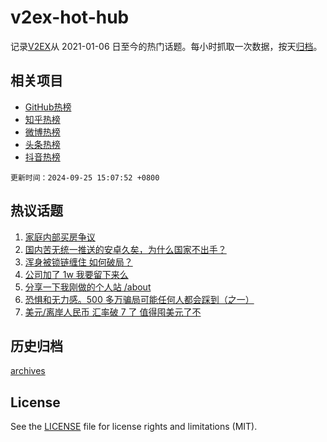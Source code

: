 # v2ex-hot-hub

 记录[V2EX](https://www.v2ex.com/)从 2021-01-06 日至今的热门话题。每小时抓取一次数据，按天[归档](archives)。
 
 ## 相关项目

- [GitHub热榜](https://github.com/it985/github-hot-hub)
- [知乎热榜](https://github.com/it985/zhihu-hot-hub)
- [微博热榜](https://github.com/it985/weibo-hot-hub)
- [头条热榜](https://github.com/it985/toutiao-hot-hub)
- [抖音热榜](https://github.com/it985/douyin-hot-hub)


 `更新时间：2024-09-25 15:07:52 +0800`

## 热议话题

1. [家庭内部买房争议](https://www.v2ex.com/t/1075419)
1. [国内苦无统一推送的安卓久矣，为什么国家不出手？](https://www.v2ex.com/t/1075585)
1. [浑身被锁链缠住 如何破局？](https://www.v2ex.com/t/1075425)
1. [公司加了 1w 我要留下来么](https://www.v2ex.com/t/1075431)
1. [分享一下我刚做的个人站 /about](https://www.v2ex.com/t/1075558)
1. [恐惧和无力感。500 多万骗局可能任何人都会踩到（之一）](https://www.v2ex.com/t/1075618)
1. [美元/离岸人民币 汇率破 7 了 值得囤美元了不](https://www.v2ex.com/t/1075575)

## 历史归档

[archives](archives)

## License

See the [LICENSE](LICENSE) file for license rights and limitations (MIT).
